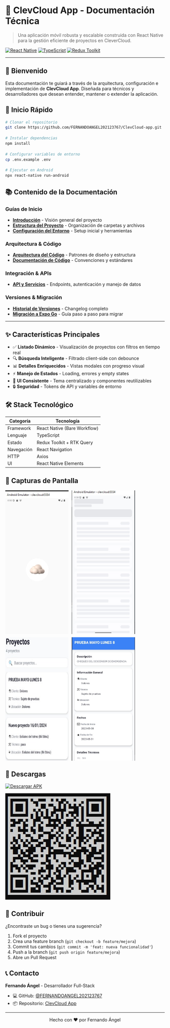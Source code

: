 # 📱 ClevCloud App - Documentación Técnica

> Una aplicación móvil robusta y escalable construida con React Native para la gestión eficiente de proyectos en CleverCloud.

[![React Native](https://img.shields.io/badge/React%20Native-v0.74-green?logo=react)](https://reactnative.dev)
[![TypeScript](https://img.shields.io/badge/TypeScript-v5.5-blue?logo=typescript)](https://www.typescriptlang.org)
[![Redux Toolkit](https://img.shields.io/badge/Redux%20Toolkit-v2.0-purple?logo=redux)](https://redux-toolkit.js.org)

---

## 🎯 Bienvenido

Esta documentación te guiará a través de la arquitectura, configuración e implementación de **ClevCloud App**. Diseñada para técnicos y desarrolladores que desean entender, mantener o extender la aplicación.

## 🚀 Inicio Rápido

```bash
# Clonar el repositorio
git clone https://github.com/FERNANDOANGEL202123767/ClevCloud-app.git

# Instalar dependencias
npm install

# Configurar variables de entorno
cp .env.example .env

# Ejecutar en Android
npx react-native run-android
```

## 📚 Contenido de la Documentación

### **Guías de Inicio**
- [**Introducción**](1.Introduccion.md) - Visión general del proyecto
- [**Estructura del Proyecto**](2.Estructura-del-Proyecto.md) - Organización de carpetas y archivos
- [**Configuración del Entorno**](3.Configuracion-del-Entorno.md) - Setup inicial y herramientas

### **Arquitectura & Código**
- [**Arquitectura del Código**](4.Arquitectura-del-Codigo.md) - Patrones de diseño y estructura
- [**Documentación de Código**](5.Documentacion-de-codigo.md) - Convenciones y estándares

### **Integración & APIs**
- [**API y Servicios**](6.Api-y-Servicios.md) - Endpoints, autenticación y manejo de datos

### **Versiones & Migración**
- [**Historial de Versiones**](7.Historial-de-Versiones.md) - Changelog completo
- [**Migración a Expo Go**](8.Migracion-a-Expo-Go.md) - Guía paso a paso para migrar

---

## ✨ Características Principales

- ✅ **Listado Dinámico** - Visualización de proyectos con filtros en tiempo real
- 🔍 **Búsqueda Inteligente** - Filtrado client-side con debounce
- 📊 **Detalles Enriquecidos** - Vistas modales con progreso visual
- ⚡ **Manejo de Estados** - Loading, errores y empty states
- 🎨 **UI Consistente** - Tema centralizado y componentes reutilizables
- 🔒 **Seguridad** - Tokens de API y variables de entorno

## 🛠️ Stack Tecnológico

| Categoría | Tecnología |
|-----------|------------|
| Framework | React Native (Bare Workflow) |
| Lenguaje | TypeScript |
| Estado | Redux Toolkit + RTK Query |
| Navegación | React Navigation |
| HTTP | Axios |
| UI | React Native Elements |

## 📸 Capturas de Pantalla

<div style="display: flex; gap: 10px; flex-wrap: wrap;">
  <img src="images/inicio.jpg" alt="Inicio" width="200">
  <img src="images/skeleton.jpg" alt="Loading" width="200">
  <img src="images/datos.jpg" alt="Datos" width="200">
  <img src="images/info.jpg" alt="Detalle" width="200">
</div>

## 📱 Descargas

[![Descargar APK](https://img.shields.io/badge/Descargar-APK%20v1.0-brightgreen?style=for-the-badge&logo=android)](https://github.com/FERNANDOANGEL202123767/ClevCloud-app/releases/tag/V1)

![QR](images/apk.jpg)

## 🤝 Contribuir

¿Encontraste un bug o tienes una sugerencia? 

1. Fork el proyecto
2. Crea una feature branch (`git checkout -b feature/mejora`)
3. Commit tus cambios (`git commit -m 'feat: nueva funcionalidad'`)
4. Push a la branch (`git push origin feature/mejora`)
5. Abre un Pull Request

## 📞 Contacto

**Fernando Ángel** - Desarrollador Full-Stack

- 💻 GitHub: [@FERNANDOANGEL202123767](https://github.com/FERNANDOANGEL202123767)
- 📦 Repositorio: [ClevCloud App](https://github.com/FERNANDOANGEL202123767/ClevCloud-app)

---

<p align="center">
  Hecho con ❤️ por Fernando Ángel
</p>